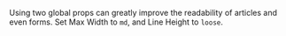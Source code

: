 Using two global props can greatly improve the readability of articles and even forms. Set Max Width to `md`, and Line Height to `loose`.
